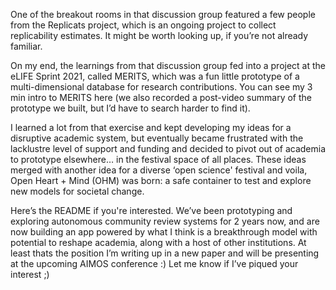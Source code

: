 One of the breakout rooms in that discussion group featured a few people from the Replicats project, which is an ongoing project to collect replicability estimates. It might be worth looking up, if you’re not already familiar. 

On my end, the learnings from that discussion group fed into a project at the eLIFE Sprint 2021, called MERITS, which was a fun little prototype of a multi-dimensional database for research contributions. You can see my 3 min intro to MERITS here (we also recorded a post-video summary of the prototype we built, but I’d have to search harder to find it). 

I learned a lot from that exercise and kept developing my ideas for a disruptive academic system, but eventually became frustrated with the lacklustre level of support and funding and decided to pivot out of academia to prototype elsewhere… in the festival space of all places. These ideas merged with another idea for a diverse ‘open science' festival and voila, Open Heart + Mind (OHM) was born: a safe container to test and explore new models for societal change. 

Here’s the README if you're interested. We’ve been prototyping and exploring autonomous community review systems for 2 years now, and are now building an app powered by what I think is a breakthrough model with potential to reshape academia, along with a host of other institutions. At least thats the position I’m writing up in a new paper and will be presenting at the upcoming AIMOS conference :) Let me know if I’ve piqued your interest ;) 

